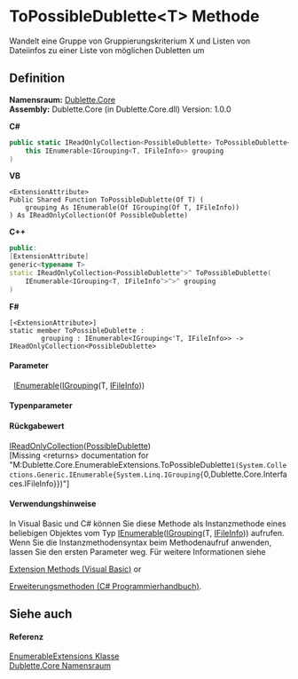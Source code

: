 # ToPossibleDublette&lt;T&gt; Methode


Wandelt eine Gruppe von Gruppierungskriterium X und Listen von Dateiinfos zu einer Liste von möglichen Dubletten um



## Definition
**Namensraum:** <a href="dc542d58-7cb6-5365-cce9-cfa395b16559">Dublette.Core</a>  
**Assembly:** Dublette.Core (in Dublette.Core.dll) Version: 1.0.0

**C#**
``` C#
public static IReadOnlyCollection<PossibleDublette> ToPossibleDublette<T>(
	this IEnumerable<IGrouping<T, IFileInfo>> grouping
)

```
**VB**
``` VB
<ExtensionAttribute>
Public Shared Function ToPossibleDublette(Of T) ( 
	grouping As IEnumerable(Of IGrouping(Of T, IFileInfo))
) As IReadOnlyCollection(Of PossibleDublette)
```
**C++**
``` C++
public:
[ExtensionAttribute]
generic<typename T>
static IReadOnlyCollection<PossibleDublette^>^ ToPossibleDublette(
	IEnumerable<IGrouping<T, IFileInfo^>^>^ grouping
)
```
**F#**
``` F#
[<ExtensionAttribute>]
static member ToPossibleDublette : 
        grouping : IEnumerable<IGrouping<'T, IFileInfo>> -> IReadOnlyCollection<PossibleDublette> 
```



#### Parameter
<dl><dt>  <a href="https://learn.microsoft.com/dotnet/api/system.collections.generic.ienumerable-1" target="_blank" rel="noopener noreferrer">IEnumerable</a>(<a href="https://learn.microsoft.com/dotnet/api/system.linq.igrouping-2" target="_blank" rel="noopener noreferrer">IGrouping</a>(T, <a href="d9482989-6c54-4f59-09d2-458b695230c7">IFileInfo</a>))</dt><dd /></dl>

#### Typenparameter
<dl><dt /><dd /></dl>

#### Rückgabewert
<a href="https://learn.microsoft.com/dotnet/api/system.collections.generic.ireadonlycollection-1" target="_blank" rel="noopener noreferrer">IReadOnlyCollection</a>(<a href="fd4e4389-faeb-b2d7-41b8-ac3812b6351b">PossibleDublette</a>)  
\[Missing &lt;returns&gt; documentation for "M:Dublette.Core.EnumerableExtensions.ToPossibleDublette``1(System.Collections.Generic.IEnumerable{System.Linq.IGrouping{``0,Dublette.Core.Interfaces.IFileInfo}})"\]

#### Verwendungshinweise
In Visual Basic und C# können Sie diese Methode als Instanzmethode eines beliebigen Objektes vom Typ <a href="https://learn.microsoft.com/dotnet/api/system.collections.generic.ienumerable-1" target="_blank" rel="noopener noreferrer">IEnumerable</a>(<a href="https://learn.microsoft.com/dotnet/api/system.linq.igrouping-2" target="_blank" rel="noopener noreferrer">IGrouping</a>(T, <a href="d9482989-6c54-4f59-09d2-458b695230c7">IFileInfo</a>)) aufrufen. Wenn Sie die Instanzmethodensyntax beim Methodenaufruf anwenden, lassen Sie den ersten Parameter weg. Für weitere Informationen siehe <a href="https://docs.microsoft.com/dotnet/visual-basic/programming-guide/language-features/procedures/extension-methods" target="_blank" rel="noopener noreferrer">

Extension Methods (Visual Basic)</a> or <a href="https://docs.microsoft.com/dotnet/csharp/programming-guide/classes-and-structs/extension-methods" target="_blank" rel="noopener noreferrer">

Erweiterungsmethoden (C# Programmierhandbuch)</a>.

## Siehe auch


#### Referenz
<a href="db8ba843-b6a9-c039-c41f-3125832bf9f7">EnumerableExtensions Klasse</a>  
<a href="dc542d58-7cb6-5365-cce9-cfa395b16559">Dublette.Core Namensraum</a>  
